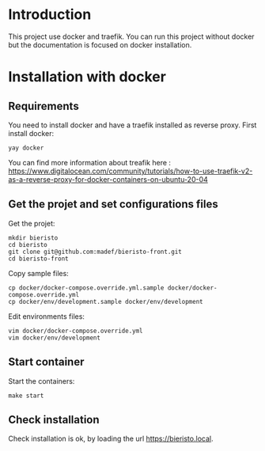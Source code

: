 # Introduction

This project use docker and traefik. You can run this project without docker but the documentation is focused on docker installation.

# Installation with docker

## Requirements

You need to install docker and have a traefik installed as reverse proxy.
First install docker:
```
yay docker
```

You can find more information about treafik here : https://www.digitalocean.com/community/tutorials/how-to-use-traefik-v2-as-a-reverse-proxy-for-docker-containers-on-ubuntu-20-04

## Get the projet and set configurations files

Get the projet:
```
mkdir bieristo
cd bieristo
git clone git@github.com:madef/bieristo-front.git
cd bieristo-front
```

Copy sample files:
```
cp docker/docker-compose.override.yml.sample docker/docker-compose.override.yml
cp docker/env/development.sample docker/env/development
```

Edit environments files:
```
vim docker/docker-compose.override.yml
vim docker/env/development
```

## Start container
Start the containers:
```
make start
```


## Check installation

Check installation is ok, by loading the url https://bieristo.local.
